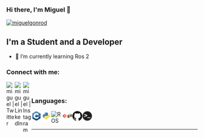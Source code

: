 ### Hi there, I'm Miguel 👋


<a href="miguelgonrod/miguelgonrod"><img src="https://api.daily.dev/devcards/551c44e6add94f47a2696b52eda0eb5d.png?r=eh2" width="200" alt="miguelgonrod"/></a>


## I'm a Student and a Developer

- 🌱 I’m currently learning Ros 2

### Connect with me:

[<img align="left" alt="miguel | Twitter" width="22px" src="https://cdn.jsdelivr.net/npm/simple-icons@v3/icons/twitter.svg" />][twitter]
[<img align="left" alt="miguel | LinkedIn" width="22px" src="https://cdn.jsdelivr.net/npm/simple-icons@v3/icons/linkedin.svg" />][linkedin]
[<img align="left" alt="miguel | Instagram" width="22px" src="https://cdn.jsdelivr.net/npm/simple-icons@v3/icons/instagram.svg" />][instagram]

<br />

### Languages:

<img align="left" alt="C++" width="26px" src="https://raw.githubusercontent.com/github/explore/80688e429a7d4ef2fca1e82350fe8e3517d3494d/topics/cpp/cpp.png" />
<img align="left" alt="Python" width="26px" src="https://raw.githubusercontent.com/github/explore/80688e429a7d4ef2fca1e82350fe8e3517d3494d/topics/python/python.png" />
<img align="left" alt="ROS" width="30px" src="https://upload.wikimedia.org/wikipedia/commons/thumb/b/bb/Ros_logo.svg/1280px-Ros_logo.svg.png" />

<img align="left" alt="Git" width="26px" src="https://raw.githubusercontent.com/github/explore/80688e429a7d4ef2fca1e82350fe8e3517d3494d/topics/git/git.png" />
<img align="left" alt="GitHub" width="26px" src="https://raw.githubusercontent.com/github/explore/78df643247d429f6cc873026c0622819ad797942/topics/github/github.png" />
<img align="left" alt="Terminal" width="26px" src="https://raw.githubusercontent.com/github/explore/80688e429a7d4ef2fca1e82350fe8e3517d3494d/topics/terminal/terminal.png" />

<br />
<br />

---

[twitter]: https://twitter.com/tototr5
[instagram]: https://www.instagram.com/miguel_gonzalez24/
[linkedin]: https://www.linkedin.com/in/miguel-angel-gonzalez-rodriguez-261514219/
